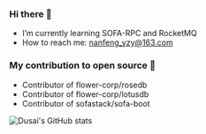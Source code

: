 ### Hi there 👋

- I’m currently learning SOFA-RPC and RocketMQ
- How to reach me: nanfeng_yzy@163.com

### My contribution to open source 👋
- Contributor of flower-corp/rosedb
- Contributor of flower-corp/lotusdb
- Contributor of sofastack/sofa-boot

![Dusai's GitHub stats](https://github-readme-stats.vercel.app/api?username=nanfeng1999)
